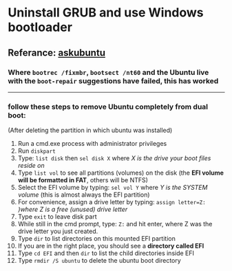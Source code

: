 # Uninstall GRUB and use Windows bootloader  
Referance: [askubuntu](https://askubuntu.com/questions/429610/uninstall-grub-and-use-windows-bootloader)  
----------------------------------------------------------------
### Where `bootrec /fixmbr`, `bootsect /nt60` and the Ubuntu live with the `boot-repair` suggestions have failed, this has worked  
----------------------------------------------------------------
### follow these steps to remove Ubuntu completely from dual boot:  
(After deleting the partition in which ubuntu was installed)  
1. Run a cmd.exe process with administrator privileges  
2. Run `diskpart`  
3. Type: `list disk` then `sel disk X` where _X is the drive your boot files reside on_  
4. Type `list vol` to see all partitions (volumes) on the disk (the **EFI volume will be formatted in FAT**, others will be NTFS)   
5. Select the EFI volume by typing: `sel vol Y` where _Y is the SYSTEM volume_ (this is almost always the EFI partition)  
6. For convenience, assign a drive letter by typing: `assign letter=Z:` _)where Z is a free (unused) drive letter_  
7. Type `exit` to leave disk part  
8. While still in the cmd prompt, type: `Z:` and hit enter, where Z was the drive letter you just created.  
9. Type `dir` to list directories on this mounted EFI partition  
10. If you are in the right place, you should see a **directory called EFI**  
11. Type `cd EFI` and then `dir` to list the child directories inside EFI  
12. Type `rmdir /S ubuntu` to delete the ubuntu boot directory  


